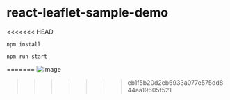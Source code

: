# react-leaflet-sample-demo

<<<<<<< HEAD
```
npm install
```

```
npm run start
```
=======
![image](https://user-images.githubusercontent.com/58202287/142132746-0fcd8cfd-e24c-4a62-834f-61ae0477e404.png)
>>>>>>> eb1f5b20d2eb6933a077e575dd844aa19605f521
